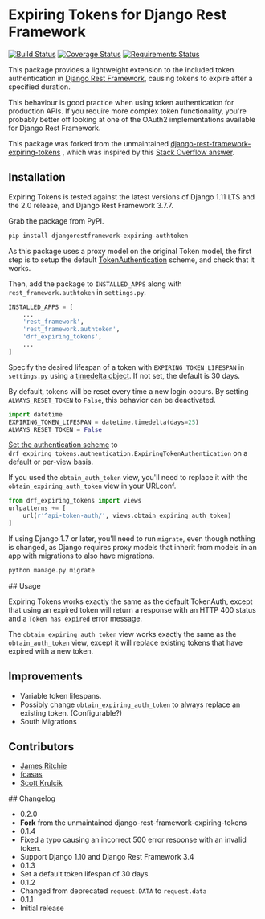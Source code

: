 # Expiring Tokens for Django Rest Framework

[![Build Status](https://travis-ci.org/skrulcik/drf-expiring-tokens.svg?branch=master)](https://travis-ci.org/skrulcik/drf-expiring-tokens)
[![Coverage Status](https://coveralls.io/repos/github/skrulcik/drf-expiring-tokens/badge.svg?branch=master)](https://coveralls.io/github/skrulcik/drf-expiring-tokens?branch=master)
[![Requirements Status](https://requires.io/github/skrulcik/drf-expiring-tokens/requirements.svg?branch=master)](https://requires.io/github/skrulcik/drf-expiring-tokens/requirements/?branch=master)

This package provides a lightweight extension to the included token
authentication in
[Django Rest Framework](http://www.django-rest-framework.org/), causing tokens
to expire after a specified duration.

This behaviour is good practice when using token authentication for production
APIs.
If you require more complex token functionality, you're probably better off
looking at one of the OAuth2 implementations available for Django Rest
Framework.

This package was forked from the unmaintained
[django-rest-framework-expiring-tokens](https://github.com/JamesRitchie/django-rest-framework-expiring-tokens)
, which was inspired by this [Stack Overflow
answer](http://stackoverflow.com/a/15380732).

## Installation

Expiring Tokens is tested against the latest versions of Django 1.11 LTS and
the 2.0 release, and Django Rest Framework 3.7.7.

Grab the package from PyPI.

```zsh
pip install djangorestframework-expiring-authtoken
```

As this package uses a proxy model on the original Token model, the first step
is to setup the default
[TokenAuthentication](http://www.django-rest-framework.org/api-guide/authentication/#tokenauthentication)
scheme, and check that it works.

Then, add the package to `INSTALLED_APPS` along with `rest_framework.authtoken` in `settings.py`.

```python
INSTALLED_APPS = [
    ...
    'rest_framework',
    'rest_framework.authtoken',
    'drf_expiring_tokens',
    ...
]
```

Specify the desired lifespan of a token with `EXPIRING_TOKEN_LIFESPAN` in
`settings.py` using a
[timedelta object](https://docs.python.org/2/library/datetime.html#timedelta-objects).
If not set, the default is 30 days.

By default, tokens will be reset every time a new login occurs. By setting
`ALWAYS_RESET_TOKEN` to `False`, this behavior can be deactivated.

```python
import datetime
EXPIRING_TOKEN_LIFESPAN = datetime.timedelta(days=25)
ALWAYS_RESET_TOKEN = False
```

[Set the authentication scheme](http://www.django-rest-framework.org/api-guide/authentication/#setting-the-authentication-scheme) to `drf_expiring_tokens.authentication.ExpiringTokenAuthentication`
on a default or per-view basis.

If you used the `obtain_auth_token` view, you'll need to replace it with the  `obtain_expiring_auth_token` view in your URLconf.

```python
from drf_expiring_tokens import views
urlpatterns += [
    url(r'^api-token-auth/', views.obtain_expiring_auth_token)
]
```

If using Django 1.7 or later, you'll need to run `migrate`, even though nothing
is changed, as Django requires proxy models that inherit from models in an
app with migrations to also have migrations.

```zsh
python manage.py migrate
```

## Usage

Expiring Tokens works exactly the same as the default TokenAuth, except that using an expired token will return a response with an HTTP 400 status and a `Token has expired` error message.

The `obtain_expiring_auth_token` view works exactly the same as the `obtain_auth_token` view, except it will replace existing tokens that have expired with a new token.

## Improvements

 * Variable token lifespans.
 * Possibly change `obtain_expiring_auth_token` to always replace an existing token. (Configurable?)
 * South Migrations

## Contributors

 * [James Ritchie](https://github.com/JamesRitchie)
 * [fcasas](https://github.com/fcasas)
 * [Scott Krulcik](https://github.com/skrulcik)

## Changelog

 * 0.2.0
  * **Fork** from the unmaintained django-rest-framework-expiring-tokens
 * 0.1.4
  * Fixed a typo causing an incorrect 500 error response with an invalid token.
  * Support Django 1.10 and Django Rest Framework 3.4
 * 0.1.3
  * Set a default token lifespan of 30 days.
 * 0.1.2
  * Changed from deprecated `request.DATA` to `request.data`
 * 0.1.1
  * Initial release

